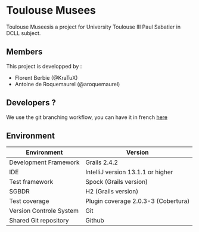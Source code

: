 # Toulouse Musees

Toulouse Museesis a project for University Toulouse III Paul Sabatier in DCLL subject.

## Members
This project is developped by : 
- Florent Berbie (@KraTuX)
- Antoine de Roquemaurel (@aroquemaurel)

## Developers ? 
We use the git branching workflow, you can have it in french [here](branching-workflow.md)

## Environment

|           Environment           | Version                               |
|  ---                            |                ---                    |
| Development Framework           | Grails 2.4.2                          |
| IDE                             | IntelliJ version 13.1.1 or higher     |
| Test framework                  | Spock (Grails version)                |
| SGBDR                           | H2 (Grails version)                   |
| Test coverage                   | Plugin coverage 2.0.3-3 (Cobertura)   |
| Version Controle System         | Git                                   |
| Shared Git repository           | Github                                |

